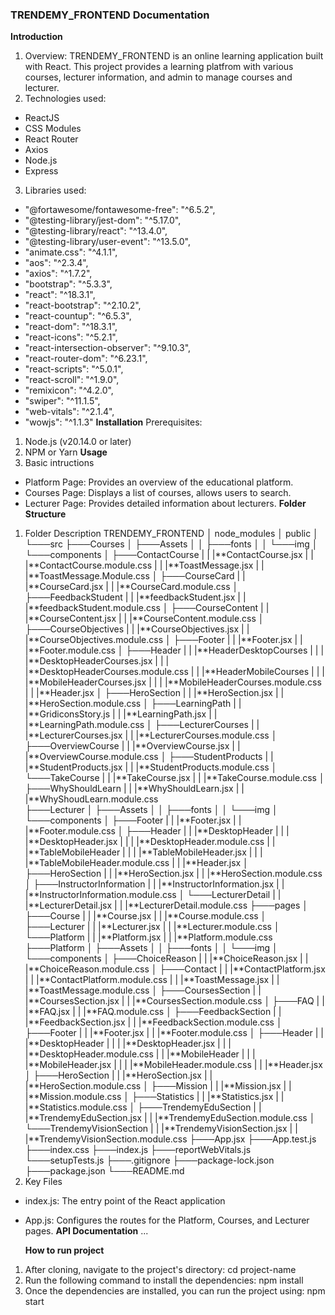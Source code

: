 ### TRENDEMY_FRONTEND Documentation

**Introduction**

1. Overview: TRENDEMY_FRONTEND is an online learning application built with React. This project provides a learning platfrom with various courses, lecturer information, and admin to manage courses and lecturer.
2. Technologies used:

- ReactJS
- CSS Modules
- React Router
- Axios
- Node.js
- Express

3. Libraries used:

- "@fortawesome/fontawesome-free": "^6.5.2",
- "@testing-library/jest-dom": "^5.17.0",
- "@testing-library/react": "^13.4.0",
- "@testing-library/user-event": "^13.5.0",
- "animate.css": "^4.1.1",
- "aos": "^2.3.4",
- "axios": "^1.7.2",
- "bootstrap": "^5.3.3",
- "react": "^18.3.1",
- "react-bootstrap": "^2.10.2",
- "react-countup": "^6.5.3",
- "react-dom": "^18.3.1",
- "react-icons": "^5.2.1",
- "react-intersection-observer": "^9.10.3",
- "react-router-dom": "^6.23.1",
- "react-scripts": "^5.0.1",
- "react-scroll": "^1.9.0",
- "remixicon": "^4.2.0",
- "swiper": "^11.1.5",
- "web-vitals": "^2.1.4",
- "wowjs": "^1.1.3"
  **Installation**
  Prerequisites:

1. Node.js (v20.14.0 or later)
2. NPM or Yarn
   **Usage**
3. Basic intructions

- Platform Page: Provides an overview of the educational platform.
- Courses Page: Displays a list of courses, allows users to search.
- Lecturer Page: Provides detailed information about lecturers.
  **Folder Structure**

1. Folder Description
   TRENDEMY_FRONTEND
   │ node_modules
   │ public
   │
   └───src
   ├───Courses
   │ ├───Assets
   │ │ ├───fonts
   │ │ └───img
   │ └───components
   │ ├───ContactCourse
   | | |**ContactCourse.jsx
   | | |**ContactCourse.module.css
   | | |**ToastMessage.jsx
   | | |**ToastMessage.Module.css
   │ ├───CourseCard
   | | |**CourseCard.jsx
   | | |**CourseCard.module.css
   │ ├───FeedbackStudent
   | | |**feedbackStudent.jsx
   | | |**feedbackStudent.module.css
   │ ├───CourseContent
   | | |**CourseContent.jsx
   | | |**CourseContent.module.css
   │ ├───CourseObjectives
   | | |**CourseObjectives.jsx
   | | |**CourseObjectives.module.css
   │ ├───Footer
   | | |**Footer.jsx
   | | |**Footer.module.css
   │ ├───Header
   | | |**HeaderDesktopCourses
   | | | |**DesktopHeaderCourses.jsx
   | | | |**DesktopHeaderCourses.module.css
   | | |**HeaderMobileCourses
   | | | |**MobileHeaderCourses.jsx
   | | | |**MobileHeaderCourses.module.css
   | | |**Header.jsx
   │ ├───HeroSection
   | | |**HeroSection.jsx
   | | |**HeroSection.module.css
   │ ├───LearningPath
   | | |**GridiconsStory.js
   | | |**LearningPath.jsx
   | | |**LearningPath.module.css
   │ ├───LecturerCourses
   | | |**LecturerCourses.jsx
   | | |**LecturerCourses.module.css
   │ ├───OverviewCourse
   | | |**OverviewCourse.jsx
   | | |**OverviewCourse.module.css
   │ ├───StudentProducts
   | | |**StudentProducts.jsx
   | | |**StudentProducts.module.css
   │ └───TakeCourse
   | | |**TakeCourse.jsx
   | | |**TakeCourse.module.css
   │ ├───WhyShouldLearn
   | | |**WhyShouldLearn.jsx
   | | |**WhyShoudLearn.module.css  
   ├───Lecturer
   │ ├───Assets
   │ │ ├───fonts
   │ │ └───img
   │ └───components
   │ ├───Footer
   | | |**Footer.jsx
   | | |**Footer.module.css
   │ ├───Header
   | | |**DesktopHeader
   | | | |**DesktopHeader.jsx
   | | | |**DesktopHeader.module.css
   | | |**TableMobileHeader
   | | | |**TableMobileHeader.jsx
   | | | |**TableMobileHeader.module.css
   | | |**Header.jsx
   │ ├───HeroSection
   | | |**HeroSection.jsx
   | | |**HeroSection.module.css
   │ ├───InstructorInformation
   | | |**InstructorInformation.jsx
   | | |**InstructorInformation.module.css
   │ └───LecturerDetail
   | | |**LecturerDetail.jsx
   | | |**LecturerDetail.module.css
   ├───pages
   │ ├───Course
   | | |**Course.jsx
   | | |**Course.module.css
   │ ├───Lecturer
   | | |**Lecturer.jsx
   | | |**Lecturer.module.css
   │ └───Platform
   | | |**Platform.jsx
   | | |**Platform.module.css
   ├───Platform
   │ ├───Assets
   │ │ ├───fonts
   │ │ └───img
   │ └───components
   │ ├───ChoiceReason
   | | |**ChoiceReason.jsx
   | | |**ChoiceReason.module.css
   │ ├───Contact
   | | |**ContactPlatform.jsx
   | | |**ContactPlatform.module.css
   | | |**ToastMessage.jsx
   | | |**ToastMessage.module.css
   │ ├───CoursesSection
   | | |**CoursesSection.jsx
   | | |**CoursesSection.module.css
   │ ├───FAQ
   | | |**FAQ.jsx
   | | |**FAQ.module.css
   │ ├───FeedbackSection
   | | |**FeedbackSection.jsx
   | | |**FeedbackSection.module.css
   │ ├───Footer
   | | |**Footer.jsx
   | | |**Footer.module.css
   │ ├───Header
   | | |**DesktopHeader
   | | | |**DesktopHeader.jsx
   | | | |**DesktopHeader.module.css
   | | |**MobileHeader
   | | | |**MobileHeader.jsx
   | | | |**MobileHeader.module.css
   | | |**Header.jsx
   │ ├───HeroSection
   | | |**HeroSection.jsx
   | | |**HeroSection.module.css
   │ ├───Mission
   | | |**Mission.jsx
   | | |**Mission.module.css
   │ ├───Statistics
   | | |**Statistics.jsx
   | | |**Statistics.module.css
   │ ├───TrendemyEduSection
   | | |**TrendemyEduSection.jsx
   | | |**TrendemyEduSection.module.css
   │ └───TrendemyVisionSection
   | | |**TrendemyVisionSection.jsx
   | | |**TrendemyVisionSection.module.css
   ├───App.jsx
   ├───App.test.js
   ├───index.css
   ├───index.js
   ├───reportWebVitals.js
   └───setupTests.js
   ├───.gitignore
   ├───package-lock.json
   ├───package.json
   └───README.md
2. Key Files

- index.js: The entry point of the React application
- App.js: Configures the routes for the Platform, Courses, and Lecturer pages.
  **API Documentation**
  ...

  **How to run project**

1. After cloning, navigate to the project's directory:
   cd project-name
2. Run the following command to install the dependencies:
   npm install
3. Once the dependencies are installed, you can run the project using:
   npm start
